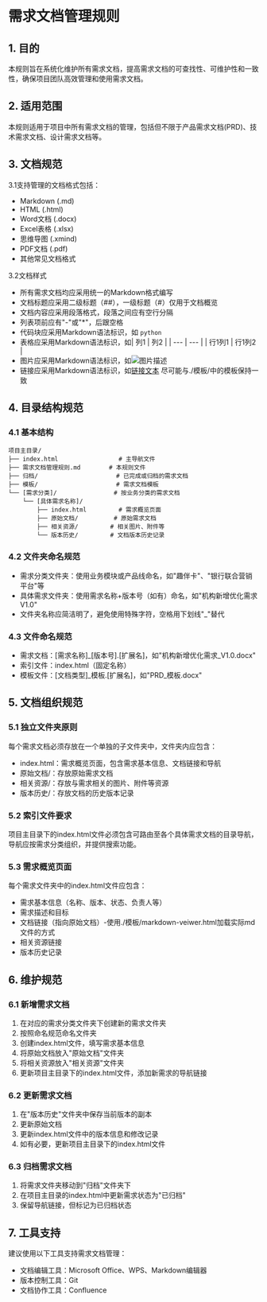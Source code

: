 # 需求文档管理规则

## 1. 目的

本规则旨在系统化维护所有需求文档，提高需求文档的可查找性、可维护性和一致性，确保项目团队高效管理和使用需求文档。

## 2. 适用范围

本规则适用于项目中所有需求文档的管理，包括但不限于产品需求文档(PRD)、技术需求文档、设计需求文档等。

## 3. 文档规范

3.1支持管理的文档格式包括：

- Markdown (.md)
- HTML (.html)
- Word文档 (.docx)
- Excel表格 (.xlsx)
- 思维导图 (.xmind)
- PDF文档 (.pdf)
- 其他常见文档格式

3.2文档样式

- 所有需求文档均应采用统一的Markdown格式编写
- 文档标题应采用二级标题（##），一级标题（#）仅用于文档概览
- 文档内容应采用段落格式，段落之间应有空行分隔
- 列表项前应有"-"或"*"，后跟空格
- 代码块应采用Markdown语法标识，如 ``python``
- 表格应采用Markdown语法标识，如| 列1 | 列2 |
  | --- | --- |
  | 行1列1 | 行1列2 |
- 图片应采用Markdown语法标识，如![图片描述](图片路径)
- 链接应采用Markdown语法标识，如[链接文本](链接URL)
  尽可能与./模板/中的模板保持一致

## 4. 目录结构规范

### 4.1 基本结构

```
项目主目录/
├── index.html                 # 主导航文件
├── 需求文档管理规则.md        # 本规则文件
├── 归档/                      # 已完成或归档的需求文档
├── 模板/                      # 需求文档模板
└── [需求分类]/                # 按业务分类的需求文档
    └── [具体需求名称]/
        ├── index.html         # 需求概览页面
        ├── 原始文档/          # 原始需求文档
        ├── 相关资源/         # 相关图片、附件等
        └── 版本历史/         # 文档版本历史记录
```

### 4.2 文件夹命名规范

- 需求分类文件夹：使用业务模块或产品线命名，如"趣伴卡"、"银行联合营销平台"等
- 具体需求文件夹：使用需求名称+版本号（如有）命名，如"机构新增优化需求V1.0"
- 文件夹名称应简洁明了，避免使用特殊字符，空格用下划线"_"替代

### 4.3 文件命名规范

- 需求文档：[需求名称]_[版本号].[扩展名]，如"机构新增优化需求_V1.0.docx"
- 索引文件：index.html（固定名称）
- 模板文件：[文档类型]_模板.[扩展名]，如"PRD_模板.docx"

## 5. 文档组织规范

### 5.1 独立文件夹原则

每个需求文档必须存放在一个单独的子文件夹中，文件夹内应包含：

- index.html：需求概览页面，包含需求基本信息、文档链接和导航
- 原始文档/：存放原始需求文档
- 相关资源/：存放与需求相关的图片、附件等资源
- 版本历史/：存放文档的历史版本记录

### 5.2 索引文件要求

项目主目录下的index.html文件必须包含可路由至各个具体需求文档的目录导航，导航应按需求分类组织，并提供搜索功能。

### 5.3 需求概览页面

每个需求文件夹中的index.html文件应包含：

- 需求基本信息（名称、版本、状态、负责人等）
- 需求描述和目标
- 文档链接（指向原始文档）-使用./模板/markdown-veiwer.html加载实际md文件的方式
- 相关资源链接
- 版本历史记录

## 6. 维护规范

### 6.1 新增需求文档

1. 在对应的需求分类文件夹下创建新的需求文件夹
2. 按照命名规范命名文件夹
3. 创建index.html文件，填写需求基本信息
4. 将原始文档放入"原始文档"文件夹
5. 将相关资源放入"相关资源"文件夹
6. 更新项目主目录下的index.html文件，添加新需求的导航链接

### 6.2 更新需求文档

1. 在"版本历史"文件夹中保存当前版本的副本
2. 更新原始文档
3. 更新index.html文件中的版本信息和修改记录
4. 如有必要，更新项目主目录下的index.html文件

### 6.3 归档需求文档

1. 将需求文件夹移动到"归档"文件夹下
2. 在项目主目录的index.html中更新需求状态为"已归档"
3. 保留导航链接，但标记为已归档状态

## 7. 工具支持

建议使用以下工具支持需求文档管理：

- 文档编辑工具：Microsoft Office、WPS、Markdown编辑器
- 版本控制工具：Git
- 文档协作工具：Confluence
